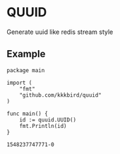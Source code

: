# QUUID

Generate uuid like redis stream style

## Example

``` golang
package main

import (
	"fmt"
	"github.com/kkkbird/quuid"
)

func main() {
	id := quuid.UUID()
	fmt.Println(id)
}
```

``` shell
1548237747771-0
```